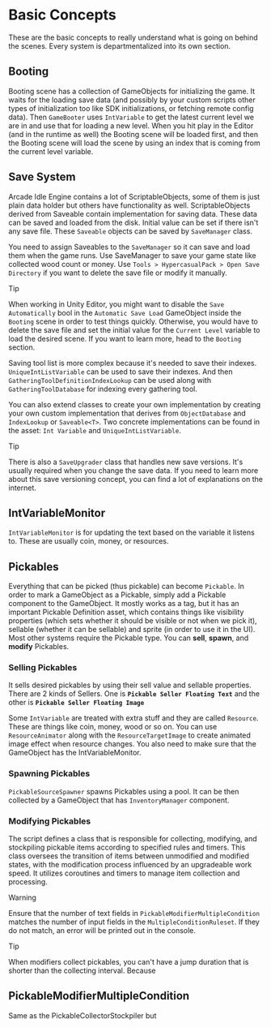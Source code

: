 # Basic Concepts

These are the basic concepts to really understand what is going on behind the scenes. Every system is departmentalized into its own section.


## Booting
Booting scene has a collection of GameObjects for initializing the game. It waits for the loading save data (and possibly by your custom scripts other types of initialization too like SDK initializations, or fetching remote config data). Then `GameBooter` uses `IntVariable` to get the latest current level we are in and use that for loading a new level. When you hit play in the Editor (and in the runtime as well) the Booting scene will be loaded first, and then the Booting scene will load the scene by using an index that is coming from the current level variable.


## Save System
Arcade Idle Engine contains a lot of ScriptableObjects, some of them is just plain data holder but others have functionality as well. ScriptableObjects derived from Saveable contain implementation for saving data. These data can be saved and loaded from the disk. Initial value can be set if there isn't any save file. These `Saveable` objects can be saved by `SaveManager` class.

You need to assign Saveables to the `SaveManager` so it can save and load them when the game runs. Use SaveManager to save your game state like collected wood count or money.
Use `Tools > HypercasualPack > Open Save Directory` if you want to delete the save file or modify it manually.

> [!TIP]
> When working in Unity Editor, you might want to disable the `Save Automatically` bool in the `Automatic Save Load` GameObject inside the `Booting` scene in order to test things quickly. Otherwise, you would have to delete the save file and set the initial value for the `Current Level` variable to load the desired scene. If you want to learn more, head to the `Booting` section.

Saving tool list is more complex because it's needed to save their indexes. `UniqueIntListVariable` can be used to save their indexes. And then `GatheringToolDefinitionIndexLookup` can be used along with `GatheringToolDatabase` for indexing every gathering tool. 

You can also extend classes to create your own implementation by creating your own custom implementation that derives from `ObjectDatabase` and `IndexLookup` or `Saveable<T>`. Two concrete implementations can be found in the asset: `Int Variable` and `UniqueIntListVariable`.

> [!TIP]
> There is also a `SaveUpgrader` class that handles new save versions. It's usually required when you change the save data. If you need to learn more about this save versioning concept, you can find a lot of explanations on the internet.


## IntVariableMonitor     
`IntVariableMonitor` is for updating the text based on the variable it listens to. These are usually coin, money, or resources.


## Pickables
Everything that can be picked (thus pickable) can become `Pickable`. In order to mark a GameObject as a Pickable, simply add a Pickable component to the GameObject. It mostly works as a tag, but it has an important Pickable Definition asset, which contains things like visibility properties (which sets whether it should be visible or not when we pick it), sellable (whether it can be sellable) and sprite (in order to use it in the UI). Most other systems require the Pickable type. You can **sell**, **spawn**, and **modify** Pickables.


### Selling Pickables
It sells desired pickables by using their sell value and sellable properties. There are 2 kinds of Sellers. One is **`Pickable Seller Floating Text`** and the other is **`Pickable Seller Floating Image`**

Some `IntVariable` are treated with extra stuff and they are called `Resource`. These are things like coin, money, wood or so on. You can use `ResourceAnimator` along with the `ResourceTargetImage` to create animated image effect when resource changes. You also need to make sure that the GameObject has the IntVariableMonitor.


### Spawning Pickables
`PickableSourceSpawner` spawns Pickables using a pool. It can be then collected by a GameObject that has `InventoryManager` component.


### Modifying Pickables
The script defines a class that is responsible for collecting, modifying, and stockpiling pickable items according to specified rules and timers. This class oversees the transition of items between unmodified and modified states, with the modification process influenced by an upgradeable work speed. It utilizes coroutines and timers to manage item collection and processing.

> [!WARNING]
> Ensure that the number of text fields in `PickableModifierMultipleCondition` matches the number of input fields in the `MultipleConditionRuleset`. If they do not match, an error will be printed out in the console.

> [!TIP]
> When modifiers collect pickables, you can't have a jump duration that is shorter than the collecting interval. Because 

## PickableModifierMultipleCondition
Same as the PickableCollectorStockpiler but

